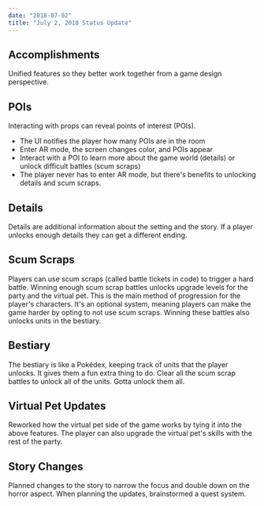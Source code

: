 ```yaml
---
date: "2018-07-02"
title: "July 2, 2018 Status Update"
---
```


## Accomplishments
Unified features so they better work together from a game design perspective.

## POIs
Interacting with props can reveal points of interest (POIs).

- The UI notifies the player how many POIs are in the room
- Enter AR mode, the screen changes color, and POIs appear
- Interact with a POI to learn more about the game world (details) or unlock difficult battles (scum scraps)
- The player never has to enter AR mode, but there's benefits to unlocking details and scum scraps.

## Details
Details are additional information about the setting and the story. If a player unlocks enough details they can get a different ending.

## Scum Scraps
Players can use scum scraps (called battle tickets in code) to trigger a hard battle. Winning enough scum scrap battles unlocks upgrade levels for the party and the virtual pet. This is the main method of progression for the player's characters. It's an optional system, meaning players can make the game harder by opting to not use scum scraps. Winning these battles also unlocks units in the bestiary.

## Bestiary
The bestiary is like a Pokédex, keeping track of units that the player unlocks. It gives them a fun extra thing to do. Clear all the scum scrap battles to unlock all of the units. Gotta unlock them all.

## Virtual Pet Updates
Reworked how the virtual pet side of the game works by tying it into the above features. The player can also upgrade the virtual pet's skills with the rest of the party.

## Story Changes
Planned changes to the story to narrow the focus and double down on the horror aspect. When planning the updates, brainstormed a quest system.
